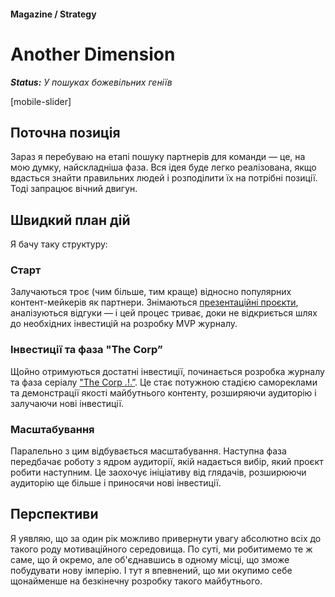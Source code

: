 #### Magazine / Strategy

# Another Dimension

***Status:** У пошуках божевільних геніїв*

[mobile-slider]

## Поточна позиція

Зараз я перебуваю на етапі пошуку партнерів для команди — це, на мою думку, найскладніша фаза. Вся ідея буде легко реалізована, якщо вдасться знайти правильних людей і розподілити їх на потрібні позиції. Тоді запрацює вічний двигун.

## Швидкий план дій

Я бачу таку структуру:

### Старт

Залучаються троє (чим більше, тим краще) відносно популярних контент-мейкерів як партнери. Знімаються [презентаційні проєкти](/self-presentation), аналізуються відгуки — і цей процес триває, доки не відкриється шлях до необхідних інвестицій на розробку MVP журналу.

### Інвестиції та фаза "The Corp”

Щойно отримуються достатні інвестиції, починається розробка журналу та фаза серіалу ["The Corp .!.”](/the-corp). Це стає потужною стадією самореклами та демонстрації якості майбутнього контенту, розширяючи аудиторію і залучаючи нові інвестиції.

### Масштабування

Паралельно з цим відбувається масштабування. Наступна фаза передбачає роботу з ядром аудиторії, якій надається вибір, який проєкт робити наступним. Це заохочує ініціативу від глядачів, розширюючи аудиторію ще більше і приносячи нові інвестиції.

## Перспективи

Я уявляю, що за один рік можливо привернути увагу абсолютно всіх до такого роду мотиваційного середовища. По суті, ми робитимемо те ж саме, що й окремо, але об'єднавшись в одному місці, що зможе побудувати нову імперію. І тут я впевнений, що ми окупимо себе щонайменше на безкінечну розробку такого майбутнього.